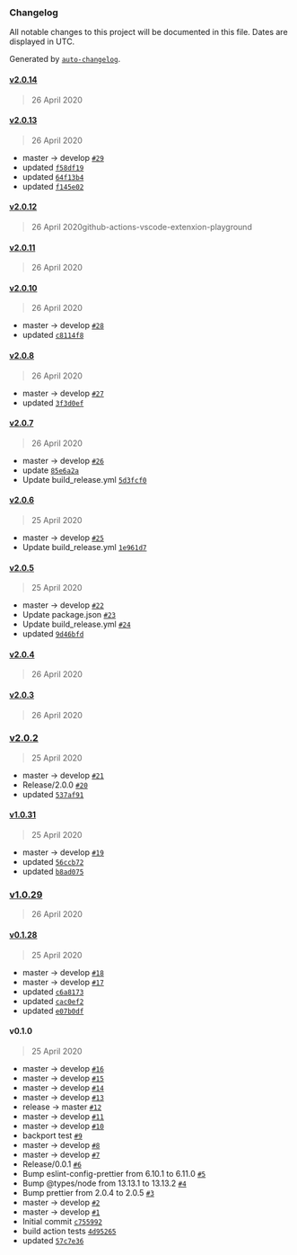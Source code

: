 ### Changelog

All notable changes to this project will be documented in this file. Dates are displayed in UTC.

Generated by [`auto-changelog`](https://github.com/CookPete/auto-changelog).

#### [v2.0.14](https://github.com/schmas/github-actions-vscode-extenxion-playground/compare/v2.0.13...v2.0.14)

> 26 April 2020

#### [v2.0.13](https://github.com/schmas/github-actions-vscode-extenxion-playground/compare/v2.0.12...v2.0.13)

> 26 April 2020

- master -&gt; develop [`#29`](https://github.com/schmas/github-actions-vscode-extenxion-playground/pull/29)
- updated [`f58df19`](https://github.com/schmas/github-actions-vscode-extenxion-playground/commit/f58df19bda345803e633244fd415ed59e8dddc2e)
- updated [`64f13b4`](https://github.com/schmas/github-actions-vscode-extenxion-playground/commit/64f13b47580ddd3fa52d900ac1431529863109bf)
- updated [`f145e02`](https://github.com/schmas/github-actions-vscode-extenxion-playground/commit/f145e02a5ff92b604fe0c6f114bb779d40c45c0a)

#### [v2.0.12](https://github.com/schmas/github-actions-vscode-extenxion-playground/compare/v2.0.11...v2.0.12)

> 26 April 2020github-actions-vscode-extenxion-playground

#### [v2.0.11](https://github.com/schmas/github-actions-vscode-extenxion-playground/compare/v2.0.10...v2.0.11)

> 26 April 2020

#### [v2.0.10](https://github.com/schmas/github-actions-vscode-extenxion-playground/compare/v2.0.8...v2.0.10)

> 26 April 2020

- master -&gt; develop [`#28`](https://github.com/schmas/github-actions-vscode-extenxion-playground/pull/28)
- updated [`c8114f8`](https://github.com/schmas/github-actions-vscode-extenxion-playground/commit/c8114f88c637f3a62d88d4efe82f0f92880fc056)

#### [v2.0.8](https://github.com/schmas/github-actions-vscode-extenxion-playground/compare/v2.0.7...v2.0.8)

> 26 April 2020

- master -&gt; develop [`#27`](https://github.com/schmas/github-actions-vscode-extenxion-playground/pull/27)
- updated [`3f3d0ef`](https://github.com/schmas/github-actions-vscode-extenxion-playground/commit/3f3d0eff1473335538821af7f8dfd6e0d7d94f72)

#### [v2.0.7](https://github.com/schmas/github-actions-vscode-extenxion-playground/compare/v2.0.6...v2.0.7)

> 26 April 2020

- master -&gt; develop [`#26`](https://github.com/schmas/github-actions-vscode-extenxion-playground/pull/26)
- update [`85e6a2a`](https://github.com/schmas/github-actions-vscode-extenxion-playground/commit/85e6a2a7cd4ce05dcc55aac5f8791f1a9d4db01a)
- Update build_release.yml [`5d3fcf0`](https://github.com/schmas/github-actions-vscode-extenxion-playground/commit/5d3fcf0c79cb2f3074ad35ef8f19deb466c4974b)

#### [v2.0.6](https://github.com/schmas/github-actions-vscode-extenxion-playground/compare/v2.0.5...v2.0.6)

> 25 April 2020

- master -&gt; develop [`#25`](https://github.com/schmas/github-actions-vscode-extenxion-playground/pull/25)
- Update build_release.yml [`1e961d7`](https://github.com/schmas/github-actions-vscode-extenxion-playground/commit/1e961d7e1420b7f21ed015a5ace09d7bb752df32)

#### [v2.0.5](https://github.com/schmas/github-actions-vscode-extenxion-playground/compare/v2.0.4...v2.0.5)

> 25 April 2020

- master -&gt; develop [`#22`](https://github.com/schmas/github-actions-vscode-extenxion-playground/pull/22)
- Update package.json [`#23`](https://github.com/schmas/github-actions-vscode-extenxion-playground/pull/23)
- Update build_release.yml [`#24`](https://github.com/schmas/github-actions-vscode-extenxion-playground/pull/24)
- updated [`9d46bfd`](https://github.com/schmas/github-actions-vscode-extenxion-playground/commit/9d46bfd2cdba064b20a0d8d435f836c502ac710a)

#### [v2.0.4](https://github.com/schmas/github-actions-vscode-extenxion-playground/compare/v2.0.3...v2.0.4)

> 26 April 2020

#### [v2.0.3](https://github.com/schmas/github-actions-vscode-extenxion-playground/compare/v2.0.2...v2.0.3)

> 26 April 2020

### [v2.0.2](https://github.com/schmas/github-actions-vscode-extenxion-playground/compare/v1.0.31...v2.0.2)

> 25 April 2020

- master -&gt; develop [`#21`](https://github.com/schmas/github-actions-vscode-extenxion-playground/pull/21)
- Release/2.0.0 [`#20`](https://github.com/schmas/github-actions-vscode-extenxion-playground/pull/20)
- updated [`537af91`](https://github.com/schmas/github-actions-vscode-extenxion-playground/commit/537af91de189b2d923961b86f9d413df16528ffd)

#### [v1.0.31](https://github.com/schmas/github-actions-vscode-extenxion-playground/compare/v1.0.29...v1.0.31)

> 25 April 2020

- master -&gt; develop [`#19`](https://github.com/schmas/github-actions-vscode-extenxion-playground/pull/19)
- updated [`56ccb72`](https://github.com/schmas/github-actions-vscode-extenxion-playground/commit/56ccb72db9db79fb55d3088e3d626914fbb8c0d8)
- updated [`b8ad075`](https://github.com/schmas/github-actions-vscode-extenxion-playground/commit/b8ad075048bc66c506c428bd019581ea70c09de9)

### [v1.0.29](https://github.com/schmas/github-actions-vscode-extenxion-playground/compare/v0.1.28...v1.0.29)

> 26 April 2020

#### [v0.1.28](https://github.com/schmas/github-actions-vscode-extenxion-playground/compare/v0.1.0...v0.1.28)

> 25 April 2020

- master -&gt; develop [`#18`](https://github.com/schmas/github-actions-vscode-extenxion-playground/pull/18)
- master -&gt; develop [`#17`](https://github.com/schmas/github-actions-vscode-extenxion-playground/pull/17)
- updated [`c6a8173`](https://github.com/schmas/github-actions-vscode-extenxion-playground/commit/c6a81736fce605d87683b271bbc8ee504233eb87)
- updated [`cac0ef2`](https://github.com/schmas/github-actions-vscode-extenxion-playground/commit/cac0ef2ba2d8550ad7f0c7f2ecebe784a9e517b0)
- updated [`e07b0df`](https://github.com/schmas/github-actions-vscode-extenxion-playground/commit/e07b0dff4ddb19b2339fd55eb01dd4d5b287ae0b)

#### v0.1.0

> 25 April 2020

- master -&gt; develop [`#16`](https://github.com/schmas/github-actions-vscode-extenxion-playground/pull/16)
- master -&gt; develop [`#15`](https://github.com/schmas/github-actions-vscode-extenxion-playground/pull/15)
- master -&gt; develop [`#14`](https://github.com/schmas/github-actions-vscode-extenxion-playground/pull/14)
- master -&gt; develop [`#13`](https://github.com/schmas/github-actions-vscode-extenxion-playground/pull/13)
- release -&gt; master [`#12`](https://github.com/schmas/github-actions-vscode-extenxion-playground/pull/12)
- master -&gt; develop [`#11`](https://github.com/schmas/github-actions-vscode-extenxion-playground/pull/11)
- master -&gt; develop [`#10`](https://github.com/schmas/github-actions-vscode-extenxion-playground/pull/10)
- backport test [`#9`](https://github.com/schmas/github-actions-vscode-extenxion-playground/pull/9)
- master -&gt; develop [`#8`](https://github.com/schmas/github-actions-vscode-extenxion-playground/pull/8)
- master -&gt; develop [`#7`](https://github.com/schmas/github-actions-vscode-extenxion-playground/pull/7)
- Release/0.0.1 [`#6`](https://github.com/schmas/github-actions-vscode-extenxion-playground/pull/6)
- Bump eslint-config-prettier from 6.10.1 to 6.11.0 [`#5`](https://github.com/schmas/github-actions-vscode-extenxion-playground/pull/5)
- Bump @types/node from 13.13.1 to 13.13.2 [`#4`](https://github.com/schmas/github-actions-vscode-extenxion-playground/pull/4)
- Bump prettier from 2.0.4 to 2.0.5 [`#3`](https://github.com/schmas/github-actions-vscode-extenxion-playground/pull/3)
- master -&gt; develop [`#2`](https://github.com/schmas/github-actions-vscode-extenxion-playground/pull/2)
- master -&gt; develop [`#1`](https://github.com/schmas/github-actions-vscode-extenxion-playground/pull/1)
- Initial commit [`c755992`](https://github.com/schmas/github-actions-vscode-extenxion-playground/commit/c7559922f777334854a72a25d10a5f5659ae25cb)
- build action tests [`4d95265`](https://github.com/schmas/github-actions-vscode-extenxion-playground/commit/4d9526582f7369c9b2be4b3f28102cd3c48baed1)
- updated [`57c7e36`](https://github.com/schmas/github-actions-vscode-extenxion-playground/commit/57c7e3663f63b6f51b9cc6615e3c0c43f92de7ec)
